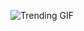 ![Trending GIF](https://media4.giphy.com/media/v1.Y2lkPThiYjIxNzcyYTVydHdxM2R6c3VrYmxsa3BzcHBhbG5yamd2cDFpdDBxYXVhaGprbyZlcD12MV9naWZzX3NlYXJjaCZjdD1n/fryY00CO4xCz4uJuDQ/giphy.gif)

